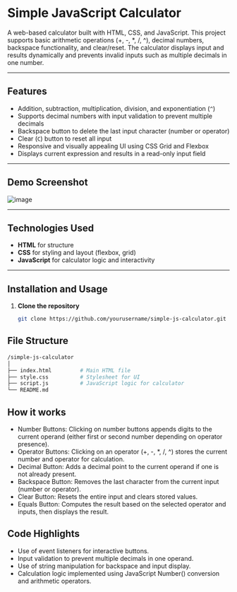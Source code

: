 # Simple JavaScript Calculator

A web-based calculator built with HTML, CSS, and JavaScript. This project supports basic arithmetic operations (+, -, *, /, ^), decimal numbers, backspace functionality, and clear/reset. The calculator displays input and results dynamically and prevents invalid inputs such as multiple decimals in one number.

---

## Features

- Addition, subtraction, multiplication, division, and exponentiation (`^`)
- Supports decimal numbers with input validation to prevent multiple decimals
- Backspace button to delete the last input character (number or operator)
- Clear (`C`) button to reset all input
- Responsive and visually appealing UI using CSS Grid and Flexbox
- Displays current expression and results in a read-only input field

---

## Demo Screenshot

![image](https://github.com/user-attachments/assets/2526ade2-e506-4312-9028-46f7349bef0b)


---

## Technologies Used

- **HTML** for structure
- **CSS** for styling and layout (flexbox, grid)
- **JavaScript** for calculator logic and interactivity

---

## Installation and Usage

1. **Clone the repository**

   ```bash
   git clone https://github.com/yourusername/simple-js-calculator.git

## File Structure
```bash
/simple-js-calculator
│
├── index.html         # Main HTML file
├── style.css          # Stylesheet for UI
├── script.js          # JavaScript logic for calculator
└── README.md
```

## How it works

- Number Buttons: Clicking on number buttons appends digits to the current operand (either first or second number depending on operator presence).
- Operator Buttons: Clicking on an operator (+, -, *, /, ^) stores the current number and operator for calculation.
- Decimal Button: Adds a decimal point to the current operand if one is not already present.
- Backspace Button: Removes the last character from the current input (number or operator).
- Clear Button: Resets the entire input and clears stored values.
- Equals Button: Computes the result based on the selected operator and inputs, then displays the result.

## Code Highlights

- Use of event listeners for interactive buttons.
- Input validation to prevent multiple decimals in one operand.
- Use of string manipulation for backspace and input display.
- Calculation logic implemented using JavaScript Number() conversion and arithmetic operators.

